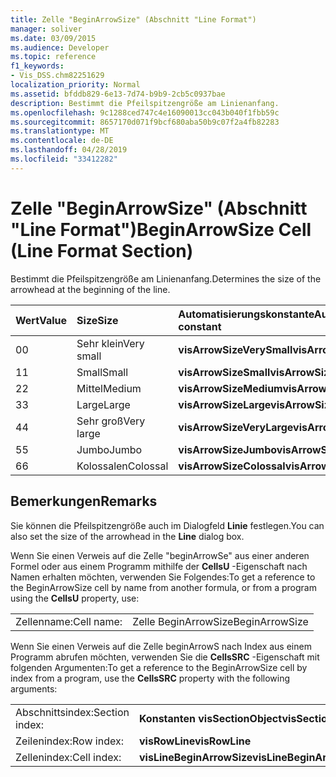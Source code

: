 ```yaml
---
title: Zelle "BeginArrowSize" (Abschnitt "Line Format")
manager: soliver
ms.date: 03/09/2015
ms.audience: Developer
ms.topic: reference
f1_keywords:
- Vis_DSS.chm82251629
localization_priority: Normal
ms.assetid: bfddb829-6e13-7d74-b9b9-2cb5c0937bae
description: Bestimmt die Pfeilspitzengröße am Linienanfang.
ms.openlocfilehash: 9c1288ced747c4e16090013cc043b040f1fbb59c
ms.sourcegitcommit: 8657170d071f9bcf680aba50b9c07f2a4fb82283
ms.translationtype: MT
ms.contentlocale: de-DE
ms.lasthandoff: 04/28/2019
ms.locfileid: "33412282"
---
```

# <a name="beginarrowsize-cell-line-format-section"></a><span data-ttu-id="43b31-103">Zelle "BeginArrowSize" (Abschnitt "Line Format")</span><span class="sxs-lookup"><span data-stu-id="43b31-103">BeginArrowSize Cell (Line Format Section)</span></span>

<span data-ttu-id="43b31-104">Bestimmt die Pfeilspitzengröße am Linienanfang.</span><span class="sxs-lookup"><span data-stu-id="43b31-104">Determines the size of the arrowhead at the beginning of the line.</span></span>
  
|<span data-ttu-id="43b31-105">**Wert**</span><span class="sxs-lookup"><span data-stu-id="43b31-105">**Value**</span></span>|<span data-ttu-id="43b31-106">**Size**</span><span class="sxs-lookup"><span data-stu-id="43b31-106">**Size**</span></span>|<span data-ttu-id="43b31-107">**Automatisierungskonstante**</span><span class="sxs-lookup"><span data-stu-id="43b31-107">**Automation constant**</span></span>|
|:-----|:-----|:-----|
| <span data-ttu-id="43b31-108">0</span><span class="sxs-lookup"><span data-stu-id="43b31-108">0</span></span>  <br/> | <span data-ttu-id="43b31-109">Sehr klein</span><span class="sxs-lookup"><span data-stu-id="43b31-109">Very small</span></span>  <br/> |<span data-ttu-id="43b31-110">**visArrowSizeVerySmall**</span><span class="sxs-lookup"><span data-stu-id="43b31-110">**visArrowSizeVerySmall**</span></span> <br/> |
| <span data-ttu-id="43b31-111">1</span><span class="sxs-lookup"><span data-stu-id="43b31-111">1</span></span>  <br/> | <span data-ttu-id="43b31-112">Small</span><span class="sxs-lookup"><span data-stu-id="43b31-112">Small</span></span>  <br/> |<span data-ttu-id="43b31-113">**visArrowSizeSmall**</span><span class="sxs-lookup"><span data-stu-id="43b31-113">**visArrowSizeSmall**</span></span> <br/> |
| <span data-ttu-id="43b31-114">2</span><span class="sxs-lookup"><span data-stu-id="43b31-114">2</span></span>  <br/> | <span data-ttu-id="43b31-115">Mittel</span><span class="sxs-lookup"><span data-stu-id="43b31-115">Medium</span></span>  <br/> |<span data-ttu-id="43b31-116">**visArrowSizeMedium**</span><span class="sxs-lookup"><span data-stu-id="43b31-116">**visArrowSizeMedium**</span></span> <br/> |
| <span data-ttu-id="43b31-117">3</span><span class="sxs-lookup"><span data-stu-id="43b31-117">3</span></span>  <br/> | <span data-ttu-id="43b31-118">Large</span><span class="sxs-lookup"><span data-stu-id="43b31-118">Large</span></span>  <br/> |<span data-ttu-id="43b31-119">**visArrowSizeLarge**</span><span class="sxs-lookup"><span data-stu-id="43b31-119">**visArrowSizeLarge**</span></span> <br/> |
| <span data-ttu-id="43b31-120">4</span><span class="sxs-lookup"><span data-stu-id="43b31-120">4</span></span>  <br/> | <span data-ttu-id="43b31-121">Sehr groß</span><span class="sxs-lookup"><span data-stu-id="43b31-121">Very large</span></span>  <br/> |<span data-ttu-id="43b31-122">**visArrowSizeVeryLarge**</span><span class="sxs-lookup"><span data-stu-id="43b31-122">**visArrowSizeVeryLarge**</span></span> <br/> |
| <span data-ttu-id="43b31-123">5</span><span class="sxs-lookup"><span data-stu-id="43b31-123">5</span></span>  <br/> | <span data-ttu-id="43b31-124">Jumbo</span><span class="sxs-lookup"><span data-stu-id="43b31-124">Jumbo</span></span>  <br/> |<span data-ttu-id="43b31-125">**visArrowSizeJumbo**</span><span class="sxs-lookup"><span data-stu-id="43b31-125">**visArrowSizeJumbo**</span></span> <br/> |
| <span data-ttu-id="43b31-126">6</span><span class="sxs-lookup"><span data-stu-id="43b31-126">6</span></span>  <br/> | <span data-ttu-id="43b31-127">Kolossalen</span><span class="sxs-lookup"><span data-stu-id="43b31-127">Colossal</span></span>  <br/> |<span data-ttu-id="43b31-128">**visArrowSizeColossal**</span><span class="sxs-lookup"><span data-stu-id="43b31-128">**visArrowSizeColossal**</span></span> <br/> |
   
## <a name="remarks"></a><span data-ttu-id="43b31-129">Bemerkungen</span><span class="sxs-lookup"><span data-stu-id="43b31-129">Remarks</span></span>

<span data-ttu-id="43b31-130">Sie können die Pfeilspitzengröße auch im Dialogfeld **Linie** festlegen.</span><span class="sxs-lookup"><span data-stu-id="43b31-130">You can also set the size of the arrowhead in the **Line** dialog box.</span></span> 
  
<span data-ttu-id="43b31-131">Wenn Sie einen Verweis auf die Zelle "beginArrowSe" aus einer anderen Formel oder aus einem Programm mithilfe der **CellsU** -Eigenschaft nach Namen erhalten möchten, verwenden Sie Folgendes:</span><span class="sxs-lookup"><span data-stu-id="43b31-131">To get a reference to the BeginArrowSize cell by name from another formula, or from a program using the **CellsU** property, use:</span></span> 
  
|||
|:-----|:-----|
| <span data-ttu-id="43b31-132">Zellenname:</span><span class="sxs-lookup"><span data-stu-id="43b31-132">Cell name:</span></span>  <br/> | <span data-ttu-id="43b31-133">Zelle BeginArrowSize</span><span class="sxs-lookup"><span data-stu-id="43b31-133">BeginArrowSize</span></span>  <br/> |
   
<span data-ttu-id="43b31-134">Wenn Sie einen Verweis auf die Zelle beginArrowS nach Index aus einem Programm abrufen möchten, verwenden Sie die **CellsSRC** -Eigenschaft mit folgenden Argumenten:</span><span class="sxs-lookup"><span data-stu-id="43b31-134">To get a reference to the BeginArrowSize cell by index from a program, use the **CellsSRC** property with the following arguments:</span></span> 
  
|||
|:-----|:-----|
| <span data-ttu-id="43b31-135">Abschnittsindex:</span><span class="sxs-lookup"><span data-stu-id="43b31-135">Section index:</span></span>  <br/> |<span data-ttu-id="43b31-136">**Konstanten visSectionObject**</span><span class="sxs-lookup"><span data-stu-id="43b31-136">**visSectionObject**</span></span> <br/> |
| <span data-ttu-id="43b31-137">Zeilenindex:</span><span class="sxs-lookup"><span data-stu-id="43b31-137">Row index:</span></span>  <br/> |<span data-ttu-id="43b31-138">**visRowLine**</span><span class="sxs-lookup"><span data-stu-id="43b31-138">**visRowLine**</span></span> <br/> |
| <span data-ttu-id="43b31-139">Zellenindex:</span><span class="sxs-lookup"><span data-stu-id="43b31-139">Cell index:</span></span>  <br/> |<span data-ttu-id="43b31-140">**visLineBeginArrowSize**</span><span class="sxs-lookup"><span data-stu-id="43b31-140">**visLineBeginArrowSize**</span></span> <br/> |
   

